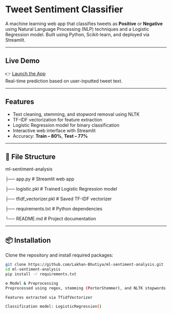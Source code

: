 #  Tweet Sentiment Classifier

A machine learning web app that classifies tweets as **Positive** or **Negative** using Natural Language Processing (NLP) techniques and a Logistic Regression model. Built using Python, Scikit-learn, and deployed via Streamlit.

---

##  Live Demo

👉 [Launch the App](https://ml-sentiment-analysis13.streamlit.app/)  
    Real-time prediction based on user-inputted tweet text.

---

##  Features

- Text cleaning, stemming, and stopword removal using NLTK
- TF-IDF vectorization for feature extraction
- Logistic Regression model for binary classification
- Interactive web interface with Streamlit
- Accuracy: **Train – 80%**, **Test – 77%**

---

## 📂 File Structure

ml-sentiment-analysis

├── app.py # Streamlit web app

├── logistic.pkl # Trained Logistic Regression model

├── tfidf_vectorizer.pkl # Saved TF-IDF vectorizer

├── requirements.txt # Python dependencies

└── README.md # Project documentation



---

## 📦 Installation

Clone the repository and install required packages:

```bash
git clone https://github.com/Lakhan-Bhutiya/ml-sentiment-analysis.git
cd ml-sentiment-analysis
pip install -r requirements.txt

⚙️ Model & Preprocessing
Preprocessed using regex, stemming (PorterStemmer), and NLTK stopwords

Features extracted via TfidfVectorizer

Classification model: LogisticRegression()



